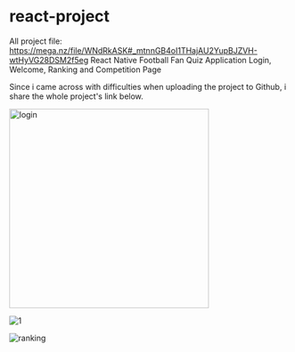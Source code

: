# react-project
All project file: https://mega.nz/file/WNdRkASK#_mtnnGB4oI1THajAU2YupBJZVH-wtHyVG28DSM2f5eg
React Native Football Fan Quiz Application Login, Welcome, Ranking and Competition Page
<p>Since i came across with difficulties when uploading the project to Github, i share the whole project's link below. </p>

<img width="358" alt="login" src="https://user-images.githubusercontent.com/50373019/139555509-3dd90acb-6ef8-429b-b4b2-4e0f77e9c540.png">

![1](https://user-images.githubusercontent.com/50373019/139555628-77c12f97-9b21-425a-9eab-13d86d09ac02.jpg)

![ranking](https://user-images.githubusercontent.com/50373019/139555683-b6b43efb-2ded-46b4-9406-f9fde1cee7ca.jpg)
